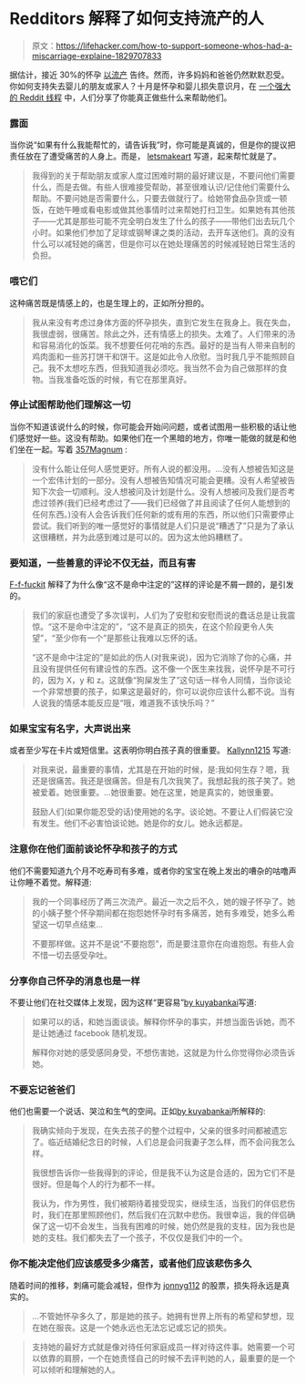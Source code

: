 # Redditors 解释了如何支持流产的人

> 原文：<https://lifehacker.com/how-to-support-someone-whos-had-a-miscarriage-explaine-1829707833>

据估计，接近 30%的怀孕 [以流产](http://time.com/3849280/pregnancy-miscarriage/) 告终。然而，许多妈妈和爸爸仍然默默忍受。你如何支持失去婴儿的朋友或家人？十月是怀孕和婴儿损失意识月，在 [一个强大的 Reddit 线程](https://www.reddit.com/r/IAmA/comments/9n8cos/this_week_is_pregnancy_and_infant_loss_awareness/) 中，人们分享了你能真正做些什么来帮助他们。



### **露面**

当你说“如果有什么我能帮忙的，请告诉我”时，你可能是真诚的，但是你的提议把责任放在了遭受痛苦的人身上。而是， [letsmakeart](https://www.reddit.com/r/IAmA/comments/9n8cos/this_week_is_pregnancy_and_infant_loss_awareness/e7knfo2/) 写道，起来帮忙就是了。

> 我得到的关于帮助朋友或家人度过困难时期的最好建议是，不要问他们需要什么，而是去做。有些人很难接受帮助，甚至很难认识/记住他们需要什么帮助。不要问她是否需要什么，只要去做就行了。给她带食品杂货或一顿饭，在她午睡或看电影或做其他事情时过来帮她打扫卫生。如果她有其他孩子——尤其是那些可能不完全明白发生了什么的孩子——带他们出去玩几个小时。如果他们参加了足球或钢琴课之类的活动，去开车送他们。真的没有什么可以减轻她的痛苦，但是你可以在她处理痛苦的时候减轻她日常生活的负担。

### **喂它们**

这种痛苦既是情感上的，也是生理上的，正如所分担的。

> 我从来没有考虑过身体方面的怀孕损失，直到它发生在我身上。我在失血，我很虚弱，很痛苦。除此之外，还有情感上的损失。太难了。人们带来的汤和容易消化的饭菜。我不想要任何花哨的东西。最好的是当有人带来自制的鸡肉面和一些苏打饼干和饼干。这是如此令人欣慰。当时我几乎不能照顾自己。我不太想吃东西，但我知道我必须吃。我当然不会为自己做那样的食物。当我准备吃饭的时候，有它在那里真好。

### **停止试图帮助他们理解这一切**

当你不知道该说什么的时候，你可能会开始问问题，或者试图用一些积极的话让他们感觉好一些。这没有帮助。如果他们在一个黑暗的地方，你唯一能做的就是和他们坐在一起。写着 [357Magnum](https://www.reddit.com/r/IAmA/comments/9n8cos/this_week_is_pregnancy_and_infant_loss_awareness/e7kj131/) :

> 没有什么能让任何人感觉更好。所有人说的都没用。...没有人想被告知这是一个宏伟计划的一部分。没有人想被告知情况可能会更糟。没有人希望被告知下次会一切顺利。没人想被问及计划是什么。没有人想被问及我们是否考虑过领养(我们已经考虑过了——我们已经做了并且阅读了任何人能想到的任何东西。)没有人会告诉我们任何新的或有用的东西，所以他们只需要停止尝试。我们听到的唯一感觉好的事情就是人们只是说“糟透了”只是为了承认这很糟糕，并为此感到难过是可以的。因为这太他妈糟糕了。

### 要知道，一些善意的评论不仅无益，而且有害

[F-f-fuckit](https://www.reddit.com/r/IAmA/comments/9n8cos/this_week_is_pregnancy_and_infant_loss_awareness/e7kitb1/) 解释了为什么像“这不是命中注定的”这样的评论是不屑一顾的，是引发的。

> 我们的家庭也遭受了多次误判，人们为了安慰和安慰而说的蠢话总是让我震惊。“这不是命中注定的”，“这不是真正的损失，在这个阶段更令人失望”，“至少你有一个”是那些让我难以忘怀的话。
> 
> “这不是命中注定的”是如此的伤人(对我来说)，因为它消除了你的心痛，并且没有提供任何有建设性的东西。这不像一个医生来找我，说怀孕是不可行的，因为 X，y 和 z。这就像“狗屎发生了”这句话一样令人同情，当你谈论一个非常想要的孩子，如果这是最好的，你可以说你应该什么都不说。当有人说我的情感本能反应是“哦，难道我不该快乐吗？”

### 如果宝宝有名字，大声说出来

或者至少写在卡片或短信里。这表明你明白孩子真的很重要。 [Kallynn1215](https://www.reddit.com/r/IAmA/comments/9n8cos/this_week_is_pregnancy_and_infant_loss_awareness/e7lkmcg/) 写道:

> 对我来说，最重要的事情，尤其是在开始的时候，是:我如何生存？嗯，我还是很痛苦。我还是很痛苦。但是有几次我笑了。我想起我的孩子笑了。她被爱着。她很重要。...她很重要。她在这里，她是真实的，她很重要。
> 
> 鼓励人们(如果你能忍受的话)使用她的名字。谈论她。不要让人们假装它没有发生。他们不必害怕谈论她。她是你的女儿。她永远都是。

### 注意你在他们面前谈论怀孕和孩子的方式

他们不需要知道九个月不吃寿司有多难，或者你的宝宝在晚上发出的嘈杂的咕噜声让你睡不着觉。解释道:

> 我的一个同事经历了两三次流产。最近一次之后不久，她的嫂子怀孕了。她的小姨子整个怀孕期间都在抱怨她怀孕时有多痛苦，她有多难受，她多么希望这一切早点结束...
> 
> 不要那样做。这并不是说“不要抱怨”，而是要注意你在向谁抱怨。有些人会不惜一切去感受孕吐。

### 分享你自己怀孕的消息也是一样

不要让他们在社交媒体上发现，因为这样“更容易”[by kuyabankai](https://www.reddit.com/r/IAmA/comments/9n8cos/this_week_is_pregnancy_and_infant_loss_awareness/e7kog4q/)写道:

> 如果可以的话，和她当面谈谈。解释你怀孕的事实，并想当面告诉她，而不是让她通过 facebook 随机发现。
> 
> 解释你对她的感受感同身受，不想伤害她，这就是为什么你觉得你必须告诉她。

### **不要忘记爸爸们**

他们也需要一个说话、哭泣和生气的空间。正如[by kuyabankai](https://www.reddit.com/r/IAmA/comments/9n8cos/this_week_is_pregnancy_and_infant_loss_awareness/e7kgkeq/)所解释的:

> 我确实倾向于发现，在失去孩子的整个过程中，父亲的很多时间都被遗忘了。临近结婚纪念日的时候，人们总是会问我妻子怎么样，而不会问我怎么样。
> 
> 我很想告诉你一些我得到的评论，但是我不认为这是合适的，因为它们不是很好。但是每个人的行为都不一样。
> 
> 我认为，作为男性，我们被期待着接受现实，继续生活，当我们的伴侣悲伤时，我们在那里照顾他们，然后我们在沉默中悲伤。我很幸运，我的伴侣确保了这一切不会发生，当我有困难的时候，她仍然是我的支柱，因为我也是她的支柱。我们都失去了一个孩子，不仅仅是我们中的一个。

### 你不能决定他们应该感受多少痛苦，或者他们应该悲伤多久

随着时间的推移，刺痛可能会减轻，但作为 [jonnyg112](https://www.reddit.com/r/IAmA/comments/9n8cos/this_week_is_pregnancy_and_infant_loss_awareness/e7khm35/) 的股票，损失将永远是真实的。

> ...不管她怀孕多久了，那是她的孩子。她拥有世界上所有的希望和梦想，现在她在服丧。这是一个她永远也无法忘记或忘记的损失。

> 支持她的最好方式就是像对待任何家庭成员一样对待这件事。她需要一个可以依靠的肩膀，一个在她责怪自己的时候不去评判她的人，最重要的是一个可以倾听和理解她的人。